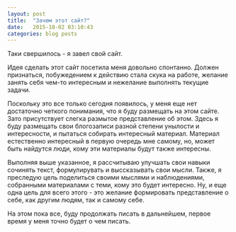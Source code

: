 ```yaml
---
layout: post
title:  "Зачем этот сайт?"
date:   2015-10-02 03:10:43
categories: blog posts
---
```

Таки свершилось - я завел свой сайт.

Идея сделать этот сайт посетила меня довольно спонтанно. <!-- more -->Должен признаться, побужедением к действию стала скука на работе, желание занять себя чем-то интересным и нежелание выполнять текущие задачи.

Поскольку это все только сегодня появилось, у меня еще нет достаточно четкого понимания, что я буду размещать на этом сайте. Зато присутствует слегка размытое представление об этом. Здесь я буду размещать свои блогозаписи разной степени унылости и интересности, и пытаться собирать интересный материал. Материал естественно интересный в первую очередь мне самому, но, может быть найдутся люди, кому эти материалы будут также интересны.

Выполняя выше указанное, я рассчитываю улучшать свои навыки сочинять текст, формулирувать и выссказывать свои мысли. Также, я преследую цель поделиться своими мыслями и наблюдениями, собранными материалами с теми, кому это будет интересно. Ну, и еще одна цель для всего этого - это желание формировать представление о себе, как другим людям, так и самому себе.

На этом пока все, буду продолжать писать в дальнейшем, первое время у меня точно будет о чем писать.